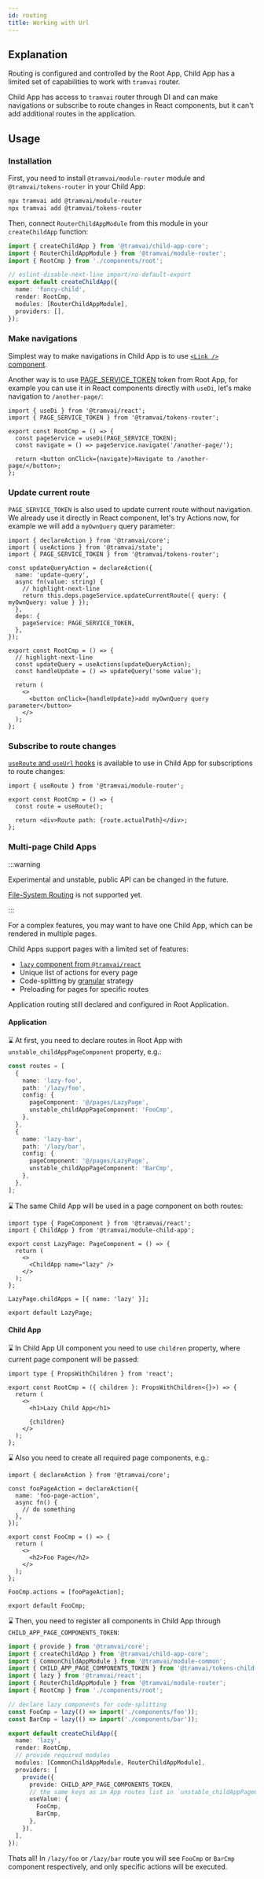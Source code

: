 ```yaml
---
id: routing
title: Working with Url
---
```


## Explanation

Routing is configured and controlled by the Root App, Child App has a limited set of capabilities to work with `tramvai` router.

Child App has access to `tramvai` router through DI and can make navigations or subscribe to route changes in React components, but it can't add additional routes in the application.

## Usage

### Installation

First, you need to install `@tramvai/module-router` module and `@tramvai/tokens-router` in your Child App:

```bash
npx tramvai add @tramvai/module-router
npx tramvai add @tramvai/tokens-router
```

Then, connect `RouterChildAppModule` from this module in your `createChildApp` function:

```ts
import { createChildApp } from '@tramvai/child-app-core';
import { RouterChildAppModule } from '@tramvai/module-router';
import { RootCmp } from './components/root';

// eslint-disable-next-line import/no-default-export
export default createChildApp({
  name: 'fancy-child',
  render: RootCmp,
  modules: [RouterChildAppModule],
  providers: [],
});
```

### Make navigations

Simplest way to make navigations in Child App is to use [`<Link />` component](03-features/07-routing/04-links-and-navigation.md#link-component).

Another way is to use [PAGE_SERVICE_TOKEN](03-features/07-routing/04-links-and-navigation.md#pageservice-service) token from Root App, for example you can use it in React components directly with `useDi`, let's make navigation to `/another-page/`:

```tsx title="components/root.tsx"
import { useDi } from '@tramvai/react';
import { PAGE_SERVICE_TOKEN } from '@tramvai/tokens-router';

export const RootCmp = () => {
  const pageService = useDi(PAGE_SERVICE_TOKEN);
  const navigate = () => pageService.navigate('/another-page/');

  return <button onClick={navigate}>Navigate to /another-page/</button>;
};
```

### Update current route

`PAGE_SERVICE_TOKEN` is also used to update current route without navigation. We already use it directly in React component, let's try Actions now, for example we will add a `myOwnQuery` query parameter:

```tsx title="components/root.tsx"
import { declareAction } from '@tramvai/core';
import { useActions } from '@tramvai/state';
import { PAGE_SERVICE_TOKEN } from '@tramvai/tokens-router';

const updateQueryAction = declareAction({
  name: 'update-query',
  async fn(value: string) {
    // highlight-next-line
    return this.deps.pageService.updateCurrentRoute({ query: { myOwnQuery: value } });
  },
  deps: {
    pageService: PAGE_SERVICE_TOKEN,
  },
});

export const RootCmp = () => {
  // highlight-next-line
  const updateQuery = useActions(updateQueryAction);
  const handleUpdate = () => updateQuery('some value');

  return (
    <>
      <button onClick={handleUpdate}>add myOwnQuery query parameter</button>
    </>
  );
};
```

### Subscribe to route changes

[`useRoute` and `useUrl` hooks](03-features/07-routing/03-working-with-url.md) is available to use in Child App for subscriptions to route changes:

```tsx title="components/root.tsx"
import { useRoute } from '@tramvai/module-router';

export const RootCmp = () => {
  const route = useRoute();

  return <div>Route path: {route.actualPath}</div>;
};
```

### Multi-page Child Apps

:::warning

Experimental and unstable, public API can be changed in the future.

[File-System Routing](03-features/03-pages.md#file-system-routing) is not supported yet.

:::

For a complex features, you may want to have one Child App, which can be rendered in multiple pages.

Child Apps support pages with a limited set of features:

- [`lazy` component from `@tramvai/react`](references/tramvai/react.md)
- Unique list of actions for every page
- Code-splitting by [granular](https://web.dev/granular-chunking-nextjs/) strategy
- Preloading for pages for specific routes

Application routing still declared and configured in Root Application.

#### Application

:hourglass: At first, you need to declare routes in Root App with `unstable_childAppPageComponent` property, e.g.:

```ts
const routes = [
  {
    name: 'lazy-foo',
    path: '/lazy/foo',
    config: {
      pageComponent: '@/pages/LazyPage',
      unstable_childAppPageComponent: 'FooCmp',
    },
  },
  {
    name: 'lazy-bar',
    path: '/lazy/bar',
    config: {
      pageComponent: '@/pages/LazyPage',
      unstable_childAppPageComponent: 'BarCmp',
    },
  },
];
```

:hourglass: The same Child App will be used in a page component on both routes:

```tsx title="app/src/pages/LazyPage.tsx"
import type { PageComponent } from '@tramvai/react';
import { ChildApp } from '@tramvai/module-child-app';

export const LazyPage: PageComponent = () => {
  return (
    <>
      <ChildApp name="lazy" />
    </>
  );
};

LazyPage.childApps = [{ name: 'lazy' }];

export default LazyPage;
```

#### Child App

:hourglass: In Child App UI component you need to use `children` property, where current page component will be passed:

```tsx title="child-app/src/components/root.tsx"
import type { PropsWithChildren } from 'react';

export const RootCmp = ({ children }: PropsWithChildren<{}>) => {
  return (
    <>
      <h1>Lazy Child App</h1>

      {children}
    </>
  );
};
```

:hourglass: Also you need to create all required page components, e.g.:

```tsx title="child-app/src/components/foo.tsx"
import { declareAction } from '@tramvai/core';

const fooPageAction = declareAction({
  name: 'foo-page-action',
  async fn() {
    // do something
  },
});

export const FooCmp = () => {
  return (
    <>
      <h2>Foo Page</h2>
    </>
  );
};

FooCmp.actions = [fooPageAction];

export default FooCmp;
```

:hourglass: Then, you need to register all components in Child App through `CHILD_APP_PAGE_COMPONENTS_TOKEN`:

```ts title="child-app/src/index.ts"
import { provide } from '@tramvai/core';
import { createChildApp } from '@tramvai/child-app-core';
import { CommonChildAppModule } from '@tramvai/module-common';
import { CHILD_APP_PAGE_COMPONENTS_TOKEN } from '@tramvai/tokens-child-app';
import { lazy } from '@tramvai/react';
import { RouterChildAppModule } from '@tramvai/module-router';
import { RootCmp } from './components/root';

// declare lazy components for code-splitting
const FooCmp = lazy(() => import('./components/foo'));
const BarCmp = lazy(() => import('./components/bar'));

export default createChildApp({
  name: 'lazy',
  render: RootCmp,
  // provide required modules
  modules: [CommonChildAppModule, RouterChildAppModule],
  providers: [
    provide({
      provide: CHILD_APP_PAGE_COMPONENTS_TOKEN,
      // the same keys as in App routes list in `unstable_childAppPageComponent` properties
      useValue: {
        FooCmp,
        BarCmp,
      },
    }),
  ],
});
```

Thats all! In `/lazy/foo` or `/lazy/bar` route you will see `FooCmp` or `BarCmp` component respectively, and only specific actions will be executed.
